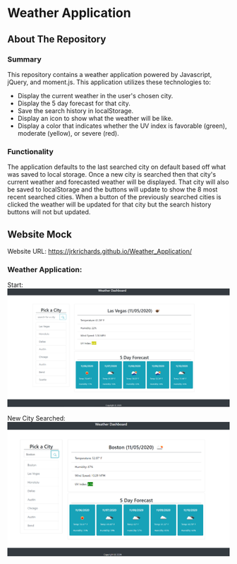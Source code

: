 # Weather Application

## About The Repository

### Summary

This repository contains a weather application powered by Javascript, jQuery, and moment.js. This application utilizes these technologies to:

- Display the current weather in the user's chosen city.
- Display the 5 day forecast for that city.
- Save the search history in localStorage.
- Display an icon to show what the weather will be like.
- Display a color that indicates whether the UV index is favorable (green), moderate (yellow), or severe (red).

### Functionality

The application defaults to the last searched city on default based off what was saved to local storage. Once a new city is searched then that city's current weather and forecasted weather will be displayed. That city will also be saved to localStorage and the buttons will update to show the 8 most recent searched cities. When a button of the previously searched cities is clicked the weather will be updated for that city but the search history buttons will not but updated.

## Website Mock

Website URL: https://jrkrichards.github.io/Weather_Application/

### Weather Application:

Start:
![Image of Start](./Assets/WA_Start_Page.PNG)

New City Searched:
![Image of New City](./Assets/WA_Update.PNG)

